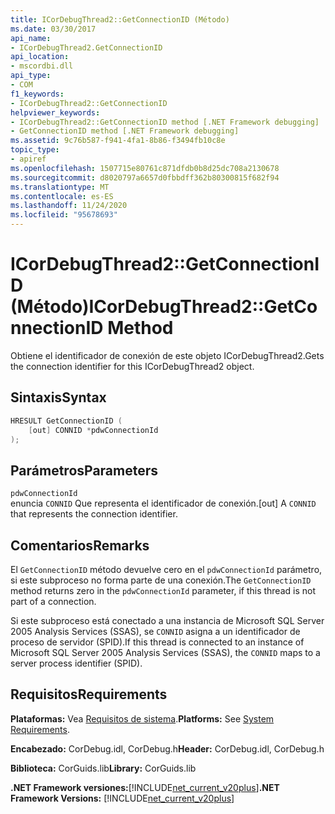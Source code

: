 ```yaml
---
title: ICorDebugThread2::GetConnectionID (Método)
ms.date: 03/30/2017
api_name:
- ICorDebugThread2.GetConnectionID
api_location:
- mscordbi.dll
api_type:
- COM
f1_keywords:
- ICorDebugThread2::GetConnectionID
helpviewer_keywords:
- ICorDebugThread2::GetConnectionID method [.NET Framework debugging]
- GetConnectionID method [.NET Framework debugging]
ms.assetid: 9c76b587-f941-4fa1-8b86-f3494fb10c8e
topic_type:
- apiref
ms.openlocfilehash: 1507715e80761c871dfdb0b8d25dc708a2130678
ms.sourcegitcommit: d8020797a6657d0fbbdff362b80300815f682f94
ms.translationtype: MT
ms.contentlocale: es-ES
ms.lasthandoff: 11/24/2020
ms.locfileid: "95678693"
---
```

# <a name="icordebugthread2getconnectionid-method"></a><span data-ttu-id="ef4cd-102">ICorDebugThread2::GetConnectionID (Método)</span><span class="sxs-lookup"><span data-stu-id="ef4cd-102">ICorDebugThread2::GetConnectionID Method</span></span>

<span data-ttu-id="ef4cd-103">Obtiene el identificador de conexión de este objeto ICorDebugThread2.</span><span class="sxs-lookup"><span data-stu-id="ef4cd-103">Gets the connection identifier for this ICorDebugThread2 object.</span></span>  
  
## <a name="syntax"></a><span data-ttu-id="ef4cd-104">Sintaxis</span><span class="sxs-lookup"><span data-stu-id="ef4cd-104">Syntax</span></span>  
  
```cpp  
HRESULT GetConnectionID (  
    [out] CONNID *pdwConnectionId  
);  
```  
  
## <a name="parameters"></a><span data-ttu-id="ef4cd-105">Parámetros</span><span class="sxs-lookup"><span data-stu-id="ef4cd-105">Parameters</span></span>  

 `pdwConnectionId`  
 <span data-ttu-id="ef4cd-106">enuncia `CONNID` Que representa el identificador de conexión.</span><span class="sxs-lookup"><span data-stu-id="ef4cd-106">[out] A `CONNID` that represents the connection identifier.</span></span>  
  
## <a name="remarks"></a><span data-ttu-id="ef4cd-107">Comentarios</span><span class="sxs-lookup"><span data-stu-id="ef4cd-107">Remarks</span></span>  

 <span data-ttu-id="ef4cd-108">El `GetConnectionID` método devuelve cero en el `pdwConnectionId` parámetro, si este subproceso no forma parte de una conexión.</span><span class="sxs-lookup"><span data-stu-id="ef4cd-108">The `GetConnectionID` method returns zero in the `pdwConnectionId` parameter, if this thread is not part of a connection.</span></span>  
  
 <span data-ttu-id="ef4cd-109">Si este subproceso está conectado a una instancia de Microsoft SQL Server 2005 Analysis Services (SSAS), se `CONNID` asigna a un identificador de proceso de servidor (SPID).</span><span class="sxs-lookup"><span data-stu-id="ef4cd-109">If this thread is connected to an instance of Microsoft SQL Server 2005 Analysis Services (SSAS), the `CONNID` maps to a server process identifier (SPID).</span></span>  
  
## <a name="requirements"></a><span data-ttu-id="ef4cd-110">Requisitos</span><span class="sxs-lookup"><span data-stu-id="ef4cd-110">Requirements</span></span>  

 <span data-ttu-id="ef4cd-111">**Plataformas:** Vea [Requisitos de sistema](../../get-started/system-requirements.md).</span><span class="sxs-lookup"><span data-stu-id="ef4cd-111">**Platforms:** See [System Requirements](../../get-started/system-requirements.md).</span></span>  
  
 <span data-ttu-id="ef4cd-112">**Encabezado:** CorDebug.idl, CorDebug.h</span><span class="sxs-lookup"><span data-stu-id="ef4cd-112">**Header:** CorDebug.idl, CorDebug.h</span></span>  
  
 <span data-ttu-id="ef4cd-113">**Biblioteca:** CorGuids.lib</span><span class="sxs-lookup"><span data-stu-id="ef4cd-113">**Library:** CorGuids.lib</span></span>  
  
 <span data-ttu-id="ef4cd-114">**.NET Framework versiones:**[!INCLUDE[net_current_v20plus](../../../../includes/net-current-v20plus-md.md)]</span><span class="sxs-lookup"><span data-stu-id="ef4cd-114">**.NET Framework Versions:** [!INCLUDE[net_current_v20plus](../../../../includes/net-current-v20plus-md.md)]</span></span>
